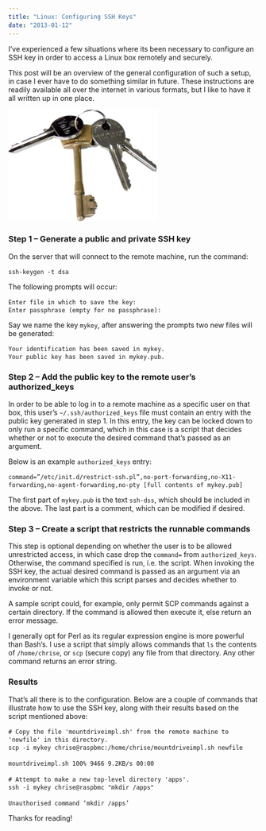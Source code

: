 ```yaml
---
title: "Linux: Configuring SSH Keys"
date: "2013-01-12"
---
```


I’ve experienced a few situations where its been necessary to configure an SSH key in order to access a Linux box remotely and securely.

This post will be an overview of the general configuration of such a setup, in case I ever have to do something similar in future. These instructions are readily available all over the internet in various formats, but I like to have it all written up in one place.

![A set of keys](/posts/ssh-keys/keys.jpg)

### Step 1 – Generate a public and private SSH key

On the server that will connect to the remote machine, run the command:

```shellscript
ssh-keygen -t dsa
```

The following prompts will occur:

```
Enter file in which to save the key:
Enter passphrase (empty for no passphrase):
```

Say we name the key `mykey`, after answering the prompts two new files will be generated:

```
Your identification has been saved in mykey.
Your public key has been saved in mykey.pub.
```

### Step 2 – Add the public key to the remote user’s authorized_keys

In order to be able to log in to a remote machine as a specific user on that box, this user’s `~/.ssh/authorized_keys` file must contain an entry with the public key generated in step 1. In this entry, the key can be locked down to only run a specific command, which in this case is a script that decides whether or not to execute the desired command that’s passed as an argument.

Below is an example `authorized_keys` entry:

```
command=”/etc/init.d/restrict-ssh.pl”,no-port-forwarding,no-X11-forwarding,no-agent-forwarding,no-pty [full contents of mykey.pub]
```

The first part of `mykey.pub` is the text `ssh-dss`, which should be included in the above. The last part is a comment, which can be modified if desired.

### Step 3 – Create a script that restricts the runnable commands

This step is optional depending on whether the user is to be allowed unrestricted access, in which case drop the `command=` from `authorized_keys`. Otherwise, the command specified is run, i.e. the script. When invoking the SSH key, the actual desired command is passed as an argument via an environment variable which this script parses and decides whether to invoke or not.

A sample script could, for example, only permit SCP commands against a certain directory. If the command is allowed then execute it, else return an error message.

I generally opt for Perl as its regular expression engine is more powerful than Bash’s. I use a script that simply allows commands that `ls` the contents of `/home/chrise`, or `scp` (secure copy) any file from that directory. Any other command returns an error string.

### Results

That’s all there is to the configuration. Below are a couple of commands that illustrate how to use the SSH key, along with their results based on the script mentioned above:

```shellscript
# Copy the file 'mountdriveimpl.sh' from the remote machine to 'newfile' in this directory.
scp -i mykey chrise@raspbmc:/home/chrise/mountdriveimpl.sh newfile

mountdriveimpl.sh 100% 9466 9.2KB/s 00:00

# Attempt to make a new top-level directory 'apps'.
ssh -i mykey chrise@raspbmc "mkdir /apps"

Unauthorised command ‘mkdir /apps’
```

Thanks for reading!